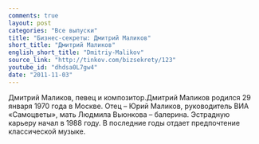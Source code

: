 ```yaml
---
comments: true
layout: post
categories: "Все выпуски"
title: "Бизнес-секреты: Дмитрий Маликов"
short_title: "Дмитрий Маликов"
english_short_title: "Dmitriy-Malikov"
source_link: "http://tinkov.com/bizsekrety/123"
youtube_id: "dhdsa0L7gw4"
date: "2011-11-03"
---
```

Дмитрий Маликов, певец и композитор.Дмитрий Маликов родился 29 января 1970 года в Москве. Отец – Юрий Маликов, руководитель ВИА «Самоцветы», мать Людмила Вьюнкова – балерина. Эстрадную карьеру начал в 1988 году. В последние годы отдает предпочтение классической музыке.
